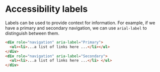 # Accessibility labels

Labels can be used to provide context for information. For example, if we have a primary and secondary navigation, we can use `arial-label` to distinguish between them.

```html
<div role="navigation" aria-label="Primary">
  <ul><li>...a list of links here ...</li></ul>
</div>
<div role="navigation" aria-label="Secondary">
  <ul><li>...a list of links here ...</li> </ul>
</div>
```

